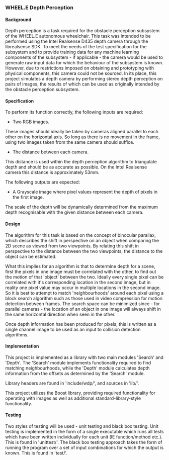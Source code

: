 ### WHEEL.E Depth Perception

#### Background

Depth perception is a task required for the obstacle perception subsystem of the WHEEL.E autonomous wheelchair. This task was intended to be performed using the Intel Realsense D435 depth camera through the librealsense SDK. To meet the needs of the test specification for the subsystem and to provide training data for any machine learning components of the subsystem - if applicable - the camera would be used to generate raw input data for which the behaviour of the subsystem is known. However, due to restrictions imposed on obtaining and prototyping with physical components, this camera could not be sourced. In its place, this project simulates a depth camera by performing stereo depth perception on pairs of images, the results of which can be used as originally intended by the obstacle perception subsystem.

#### Specification

To perform its function correctly, the following inputs are required:

- Two RGB images.

These images should ideally be taken by cameras aligned parallel to each other on the horizontal axis. So long as there is no movement in the frame, using two images taken from the same camera should suffice.

- The distance between each camera.

This distance is used within the depth perception algorithm to triangulate depth and should be as accurate as possible. On the Intel Realsense camera this distance is approximately 53mm.

The following outputs are expected:

- A Grayscale image where pixel values represent the depth of pixels in the first image.

The scale of the depth will be dynamically determined from the maximum depth recognisable with the given distance between each camera.

#### Design

The algorithm for this task is based on the concept of binocular parallax, which describes the shift in perspective on an object when comparing the 2D scene as viewed from two viewpoints. By relating this shift in perspective to the distance between the two viewpoints, the distance to the object can be estimated.

What this implies for an algorithm is that to determine depth for a scene, first the pixels in one image must be correlated with the other, to find out the motion of that 'object' between the two. Ideally every single pixel can be correlated with it's corresponding location in the second image, but in reality one pixel value may occur in multiple locations in the second image. So it is best to attempt to match 'neighbourhoods' around each pixel using a block search algorithm such as those used in video compression for motion detection between frames. The search space can be minimized since - for parallel cameras - the location of an object in one image will always shift in the same horizontal direction when seen in the other.

Once depth information has been produced for pixels, this is written as a single channel image to be used as an input to collision detection algorithms.

#### Implementation

This project is implemented as a library with two main modules 'Search' and 'Depth'. The 'Search' module implements functionality required to find matching neighbourhoods, while the 'Depth' module calculates depth information from the offsets as determined by the 'Search' module.

Library headers are found in 'include/wdp/', and sources in 'lib/'.

This project utilizes the Boost library, providing required functionality for operating with images as well as additional standard-library-style functionality.

#### Testing

Two styles of testing will be used - unit testing and black box testing. Unit testing is implemented in the form of a single executable which runs all tests which have been written individually for each unit (IE function/method etc.). This is found in 'unittest/'. The black box testing approach takes the form of running the program over a set of input combinations for which the output is known. This is found in 'test/'.
